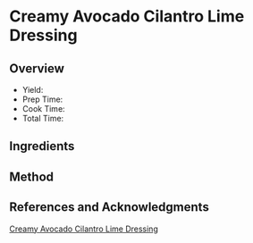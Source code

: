 # Creamy Avocado Cilantro Lime Dressing

## Overview

- Yield:
- Prep Time:
- Cook Time:
- Total Time:

## Ingredients


## Method



## References and Acknowledgments

[Creamy Avocado Cilantro Lime Dressing](http://gimmedelicious.com/2015/09/27/creamy-avocado-cilantro-lime-dressing/)
